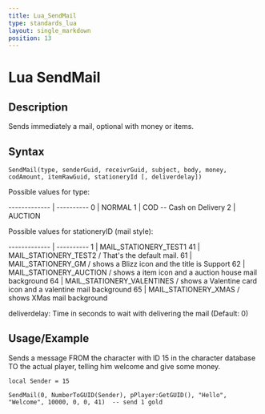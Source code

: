 ```yaml
---
title: Lua_SendMail
type: standards_lua
layout: single_markdown
position: 13
---
```


# Lua SendMail

## Description

Sends immediately a mail, optional with money or items.

## Syntax

```
SendMail(type, senderGuid, receivrGuid, subject, body, money, codAmount, itemRawGuid, stationeryId [, deliverdelay])
```

Possible values for type:

------------- | ----------
0             | NORMAL
1             | COD          -- Cash on Delivery
2             | AUCTION

Possible values for stationeryID (mail style):

------------- | ----------
1             | MAIL_STATIONERY_TEST1
41            | MAIL_STATIONERY_TEST2            / That's the default mail.
61            | MAIL_STATIONERY_GM               / shows a Blizz icon and the title is Support
62            | MAIL_STATIONERY_AUCTION          / shows a item icon and a auction house mail background
64            | MAIL_STATIONERY_VALENTINES       / shows a Valentine card icon and a valentine mail background
65            | MAIL_STATIONERY_XMAS             / shows XMas mail background

deliverdelay: Time in seconds to wait with delivering the mail (Default: 0)

## Usage/Example

Sends a message FROM the character with ID 15 in the character database TO the actual player, telling him welcome and give some money.

```
local Sender = 15
 
SendMail(0, NumberToGUID(Sender), pPlayer:GetGUID(), "Hello", "Welcome", 10000, 0, 0, 41)  -- send 1 gold
```

<!--- See Git bug (closed but not fixed!) https://github.com/arcemu/arcemu/issues/265 for more information.

--->
